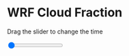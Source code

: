 <h1>WRF  Cloud Fraction </h1>
<p>Drag the slider to change the time</p>

<div class="slidecontainer">
<input oninput='setImage(this)' class="slider" type="range" min="0" max="49" value="0" step="1" />
<img id='img'/>
</div>

<script>
var img = document.getElementById('img');
var img_array = ['/assets/images/wrf/cf_wrfout_d01_2020-02-21_12:00:00.png',
'/assets/images/wrf/cf_wrfout_d01_2020-02-21_13:00:00.png',
'/assets/images/wrf/cf_wrfout_d01_2020-02-21_14:00:00.png',
'/assets/images/wrf/cf_wrfout_d01_2020-02-21_15:00:00.png',
'/assets/images/wrf/cf_wrfout_d01_2020-02-21_16:00:00.png',
'/assets/images/wrf/cf_wrfout_d01_2020-02-21_17:00:00.png',
'/assets/images/wrf/cf_wrfout_d01_2020-02-21_18:00:00.png',
'/assets/images/wrf/cf_wrfout_d01_2020-02-21_19:00:00.png',
'/assets/images/wrf/cf_wrfout_d01_2020-02-21_20:00:00.png',
'/assets/images/wrf/cf_wrfout_d01_2020-02-21_21:00:00.png',
'/assets/images/wrf/cf_wrfout_d01_2020-02-21_22:00:00.png',
'/assets/images/wrf/cf_wrfout_d01_2020-02-21_23:00:00.png',
'/assets/images/wrf/cf_wrfout_d01_2020-02-22_00:00:00.png',
'/assets/images/wrf/cf_wrfout_d01_2020-02-22_01:00:00.png',
'/assets/images/wrf/cf_wrfout_d01_2020-02-22_02:00:00.png',
'/assets/images/wrf/cf_wrfout_d01_2020-02-22_03:00:00.png',
'/assets/images/wrf/cf_wrfout_d01_2020-02-22_04:00:00.png',
'/assets/images/wrf/cf_wrfout_d01_2020-02-22_05:00:00.png',
'/assets/images/wrf/cf_wrfout_d01_2020-02-22_06:00:00.png',
'/assets/images/wrf/cf_wrfout_d01_2020-02-22_07:00:00.png',
'/assets/images/wrf/cf_wrfout_d01_2020-02-22_08:00:00.png',
'/assets/images/wrf/cf_wrfout_d01_2020-02-22_09:00:00.png',
'/assets/images/wrf/cf_wrfout_d01_2020-02-22_10:00:00.png',
'/assets/images/wrf/cf_wrfout_d01_2020-02-22_11:00:00.png',
'/assets/images/wrf/cf_wrfout_d01_2020-02-22_12:00:00.png',
'/assets/images/wrf/cf_wrfout_d01_2020-02-22_13:00:00.png',
'/assets/images/wrf/cf_wrfout_d01_2020-02-22_14:00:00.png',
'/assets/images/wrf/cf_wrfout_d01_2020-02-22_15:00:00.png',
'/assets/images/wrf/cf_wrfout_d01_2020-02-22_16:00:00.png',
'/assets/images/wrf/cf_wrfout_d01_2020-02-22_17:00:00.png',
'/assets/images/wrf/cf_wrfout_d01_2020-02-22_18:00:00.png',
'/assets/images/wrf/cf_wrfout_d01_2020-02-22_19:00:00.png',
'/assets/images/wrf/cf_wrfout_d01_2020-02-22_20:00:00.png',
'/assets/images/wrf/cf_wrfout_d01_2020-02-22_21:00:00.png',
'/assets/images/wrf/cf_wrfout_d01_2020-02-22_22:00:00.png',
'/assets/images/wrf/cf_wrfout_d01_2020-02-22_23:00:00.png',
'/assets/images/wrf/cf_wrfout_d01_2020-02-23_00:00:00.png',
'/assets/images/wrf/cf_wrfout_d01_2020-02-23_01:00:00.png',
'/assets/images/wrf/cf_wrfout_d01_2020-02-23_02:00:00.png',
'/assets/images/wrf/cf_wrfout_d01_2020-02-23_03:00:00.png',
'/assets/images/wrf/cf_wrfout_d01_2020-02-23_04:00:00.png',
'/assets/images/wrf/cf_wrfout_d01_2020-02-23_05:00:00.png',
'/assets/images/wrf/cf_wrfout_d01_2020-02-23_06:00:00.png',
'/assets/images/wrf/cf_wrfout_d01_2020-02-23_07:00:00.png',
'/assets/images/wrf/cf_wrfout_d01_2020-02-23_08:00:00.png',
'/assets/images/wrf/cf_wrfout_d01_2020-02-23_09:00:00.png',
'/assets/images/wrf/cf_wrfout_d01_2020-02-23_10:00:00.png',
'/assets/images/wrf/cf_wrfout_d01_2020-02-23_11:00:00.png',
'/assets/images/wrf/cf_wrfout_d01_2020-02-23_12:00:00.png',];
function setImage(obj)
{
        var value = obj.value;
        img.src = img_array[value];

}
</script>
